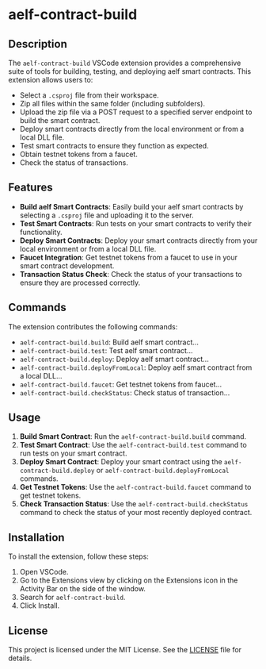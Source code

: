 # aelf-contract-build

## Description

The `aelf-contract-build` VSCode extension provides a comprehensive suite of tools for building, testing, and deploying aelf smart contracts. This extension allows users to:

- Select a `.csproj` file from their workspace.
- Zip all files within the same folder (including subfolders).
- Upload the zip file via a POST request to a specified server endpoint to build the smart contract.
- Deploy smart contracts directly from the local environment or from a local DLL file.
- Test smart contracts to ensure they function as expected.
- Obtain testnet tokens from a faucet.
- Check the status of transactions.

## Features

- **Build aelf Smart Contracts**: Easily build your aelf smart contracts by selecting a `.csproj` file and uploading it to the server.
- **Test Smart Contracts**: Run tests on your smart contracts to verify their functionality.
- **Deploy Smart Contracts**: Deploy your smart contracts directly from your local environment or from a local DLL file.
- **Faucet Integration**: Get testnet tokens from a faucet to use in your smart contract development.
- **Transaction Status Check**: Check the status of your transactions to ensure they are processed correctly.

## Commands

The extension contributes the following commands:

- `aelf-contract-build.build`: Build aelf smart contract...
- `aelf-contract-build.test`: Test aelf smart contract...
- `aelf-contract-build.deploy`: Deploy aelf smart contract...
- `aelf-contract-build.deployFromLocal`: Deploy aelf smart contract from a local DLL...
- `aelf-contract-build.faucet`: Get testnet tokens from faucet...
- `aelf-contract-build.checkStatus`: Check status of transaction...

## Usage

1. **Build Smart Contract**: Run the `aelf-contract-build.build` command.
2. **Test Smart Contract**: Use the `aelf-contract-build.test` command to run tests on your smart contract.
3. **Deploy Smart Contract**: Deploy your smart contract using the `aelf-contract-build.deploy` or `aelf-contract-build.deployFromLocal` commands.
4. **Get Testnet Tokens**: Use the `aelf-contract-build.faucet` command to get testnet tokens.
5. **Check Transaction Status**: Use the `aelf-contract-build.checkStatus` command to check the status of your most recently deployed contract.

## Installation

To install the extension, follow these steps:

1. Open VSCode.
2. Go to the Extensions view by clicking on the Extensions icon in the Activity Bar on the side of the window.
3. Search for `aelf-contract-build`.
4. Click Install.

## License

This project is licensed under the MIT License. See the [LICENSE](LICENSE) file for details.
